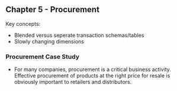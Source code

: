 ## Chapter 5 - Procurement
Key concepts:
- Blended versus seperate transaction schemas/tables
- Slowly changing dimensions
### Procurement Case Study
- For many companies, procurement is a critical business activity. Effective procurement of products at the right price for resale is obviously important to retailers and distributors.
